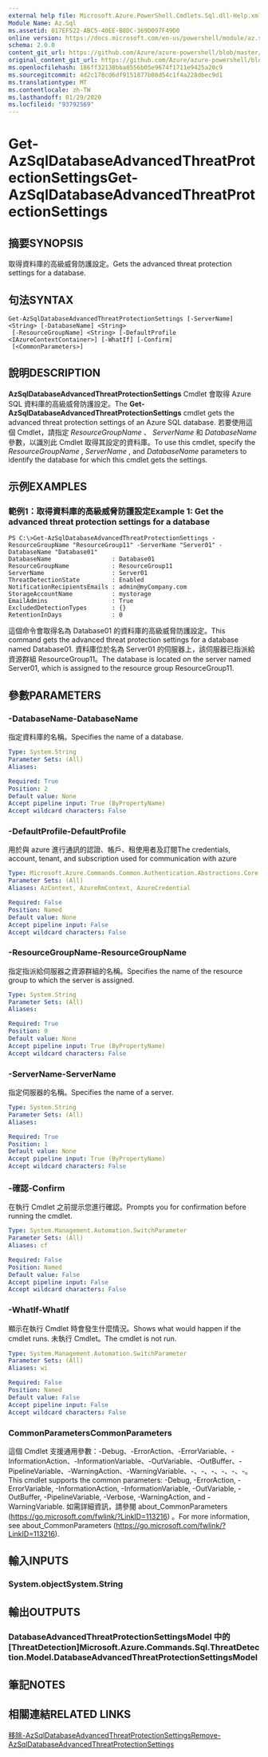 ```yaml
---
external help file: Microsoft.Azure.PowerShell.Cmdlets.Sql.dll-Help.xml
Module Name: Az.Sql
ms.assetid: 017EF522-ABC5-40EE-B8DC-369D097F49D0
online version: https://docs.microsoft.com/en-us/powershell/module/az.sql/get-azsqldatabaseAdvancedThreatProtectionSettings
schema: 2.0.0
content_git_url: https://github.com/Azure/azure-powershell/blob/master/src/Sql/Sql/help/Get-AzSqlDatabaseAdvancedThreatProtectionSettings.md
original_content_git_url: https://github.com/Azure/azure-powershell/blob/master/src/Sql/Sql/help/Get-AzSqlDatabaseAdvancedThreatProtectionSettings.md
ms.openlocfilehash: 186ff32138bba0556b05e9674f1711e9425a20c9
ms.sourcegitcommit: 4d2c178cd6df9151877b08d54c1f4a228dbec9d1
ms.translationtype: MT
ms.contentlocale: zh-TW
ms.lasthandoff: 01/29/2020
ms.locfileid: "93792569"
---
```

# <span data-ttu-id="4d978-101">Get-AzSqlDatabaseAdvancedThreatProtectionSettings</span><span class="sxs-lookup"><span data-stu-id="4d978-101">Get-AzSqlDatabaseAdvancedThreatProtectionSettings</span></span>

## <span data-ttu-id="4d978-102">摘要</span><span class="sxs-lookup"><span data-stu-id="4d978-102">SYNOPSIS</span></span>
<span data-ttu-id="4d978-103">取得資料庫的高級威脅防護設定。</span><span class="sxs-lookup"><span data-stu-id="4d978-103">Gets the advanced threat protection settings for a database.</span></span>

## <span data-ttu-id="4d978-104">句法</span><span class="sxs-lookup"><span data-stu-id="4d978-104">SYNTAX</span></span>

```
Get-AzSqlDatabaseAdvancedThreatProtectionSettings [-ServerName] <String> [-DatabaseName] <String>
 [-ResourceGroupName] <String> [-DefaultProfile <IAzureContextContainer>] [-WhatIf] [-Confirm]
 [<CommonParameters>]
```

## <span data-ttu-id="4d978-105">說明</span><span class="sxs-lookup"><span data-stu-id="4d978-105">DESCRIPTION</span></span>
<span data-ttu-id="4d978-106">**AzSqlDatabaseAdvancedThreatProtectionSettings** Cmdlet 會取得 Azure SQL 資料庫的高級威脅防護設定。</span><span class="sxs-lookup"><span data-stu-id="4d978-106">The **Get-AzSqlDatabaseAdvancedThreatProtectionSettings** cmdlet gets the advanced threat protection settings of an Azure SQL database.</span></span>
<span data-ttu-id="4d978-107">若要使用這個 Cmdlet，請指定 *ResourceGroupName* 、 *ServerName* 和 *DatabaseName* 參數，以識別此 Cmdlet 取得其設定的資料庫。</span><span class="sxs-lookup"><span data-stu-id="4d978-107">To use this cmdlet, specify the *ResourceGroupName* , *ServerName* , and *DatabaseName* parameters to identify the database for which this cmdlet gets the settings.</span></span>

## <span data-ttu-id="4d978-108">示例</span><span class="sxs-lookup"><span data-stu-id="4d978-108">EXAMPLES</span></span>

### <span data-ttu-id="4d978-109">範例1：取得資料庫的高級威脅防護設定</span><span class="sxs-lookup"><span data-stu-id="4d978-109">Example 1: Get the advanced threat protection settings for a database</span></span>
```
PS C:\>Get-AzSqlDatabaseAdvancedThreatProtectionSettings -ResourceGroupName "ResourceGroup11" -ServerName "Server01" -DatabaseName "Database01"
DatabaseName                 : Database01
ResourceGroupName            : ResourceGroup11
ServerName                   : Server01
ThreatDetectionState         : Enabled
NotificationRecipientsEmails : admin@myCompany.com
StorageAccountName           : mystorage
EmailAdmins                  : True
ExcludedDetectionTypes       : {}
RetentionInDays              : 0
```

<span data-ttu-id="4d978-110">這個命令會取得名為 Database01 的資料庫的高級威脅防護設定。</span><span class="sxs-lookup"><span data-stu-id="4d978-110">This command gets the advanced threat protection settings for a database named Database01.</span></span>
<span data-ttu-id="4d978-111">資料庫位於名為 Server01 的伺服器上，該伺服器已指派給資源群組 ResourceGroup11。</span><span class="sxs-lookup"><span data-stu-id="4d978-111">The database is located on the server named Server01, which is assigned to the resource group ResourceGroup11.</span></span>

## <span data-ttu-id="4d978-112">參數</span><span class="sxs-lookup"><span data-stu-id="4d978-112">PARAMETERS</span></span>

### <span data-ttu-id="4d978-113">-DatabaseName</span><span class="sxs-lookup"><span data-stu-id="4d978-113">-DatabaseName</span></span>
<span data-ttu-id="4d978-114">指定資料庫的名稱。</span><span class="sxs-lookup"><span data-stu-id="4d978-114">Specifies the name of a database.</span></span>

```yaml
Type: System.String
Parameter Sets: (All)
Aliases:

Required: True
Position: 2
Default value: None
Accept pipeline input: True (ByPropertyName)
Accept wildcard characters: False
```

### <span data-ttu-id="4d978-115">-DefaultProfile</span><span class="sxs-lookup"><span data-stu-id="4d978-115">-DefaultProfile</span></span>
<span data-ttu-id="4d978-116">用於與 azure 進行通訊的認證、帳戶、租使用者及訂閱</span><span class="sxs-lookup"><span data-stu-id="4d978-116">The credentials, account, tenant, and subscription used for communication with azure</span></span>

```yaml
Type: Microsoft.Azure.Commands.Common.Authentication.Abstractions.Core.IAzureContextContainer
Parameter Sets: (All)
Aliases: AzContext, AzureRmContext, AzureCredential

Required: False
Position: Named
Default value: None
Accept pipeline input: False
Accept wildcard characters: False
```

### <span data-ttu-id="4d978-117">-ResourceGroupName</span><span class="sxs-lookup"><span data-stu-id="4d978-117">-ResourceGroupName</span></span>
<span data-ttu-id="4d978-118">指定指派給伺服器之資源群組的名稱。</span><span class="sxs-lookup"><span data-stu-id="4d978-118">Specifies the name of the resource group to which the server is assigned.</span></span>

```yaml
Type: System.String
Parameter Sets: (All)
Aliases:

Required: True
Position: 0
Default value: None
Accept pipeline input: True (ByPropertyName)
Accept wildcard characters: False
```

### <span data-ttu-id="4d978-119">-ServerName</span><span class="sxs-lookup"><span data-stu-id="4d978-119">-ServerName</span></span>
<span data-ttu-id="4d978-120">指定伺服器的名稱。</span><span class="sxs-lookup"><span data-stu-id="4d978-120">Specifies the name of a server.</span></span>

```yaml
Type: System.String
Parameter Sets: (All)
Aliases:

Required: True
Position: 1
Default value: None
Accept pipeline input: True (ByPropertyName)
Accept wildcard characters: False
```

### <span data-ttu-id="4d978-121">-確認</span><span class="sxs-lookup"><span data-stu-id="4d978-121">-Confirm</span></span>
<span data-ttu-id="4d978-122">在執行 Cmdlet 之前提示您進行確認。</span><span class="sxs-lookup"><span data-stu-id="4d978-122">Prompts you for confirmation before running the cmdlet.</span></span>

```yaml
Type: System.Management.Automation.SwitchParameter
Parameter Sets: (All)
Aliases: cf

Required: False
Position: Named
Default value: False
Accept pipeline input: False
Accept wildcard characters: False
```

### <span data-ttu-id="4d978-123">-WhatIf</span><span class="sxs-lookup"><span data-stu-id="4d978-123">-WhatIf</span></span>
<span data-ttu-id="4d978-124">顯示在執行 Cmdlet 時會發生什麼情況。</span><span class="sxs-lookup"><span data-stu-id="4d978-124">Shows what would happen if the cmdlet runs.</span></span>
<span data-ttu-id="4d978-125">未執行 Cmdlet。</span><span class="sxs-lookup"><span data-stu-id="4d978-125">The cmdlet is not run.</span></span>

```yaml
Type: System.Management.Automation.SwitchParameter
Parameter Sets: (All)
Aliases: wi

Required: False
Position: Named
Default value: False
Accept pipeline input: False
Accept wildcard characters: False
```

### <span data-ttu-id="4d978-126">CommonParameters</span><span class="sxs-lookup"><span data-stu-id="4d978-126">CommonParameters</span></span>
<span data-ttu-id="4d978-127">這個 Cmdlet 支援通用參數：-Debug、-ErrorAction、-ErrorVariable、-InformationAction、-InformationVariable、-OutVariable、-OutBuffer、-PipelineVariable、-WarningAction、-WarningVariable、-、-、-、-、-、-。</span><span class="sxs-lookup"><span data-stu-id="4d978-127">This cmdlet supports the common parameters: -Debug, -ErrorAction, -ErrorVariable, -InformationAction, -InformationVariable, -OutVariable, -OutBuffer, -PipelineVariable, -Verbose, -WarningAction, and -WarningVariable.</span></span> <span data-ttu-id="4d978-128">如需詳細資訊，請參閱 about_CommonParameters (https://go.microsoft.com/fwlink/?LinkID=113216) 。</span><span class="sxs-lookup"><span data-stu-id="4d978-128">For more information, see about_CommonParameters (https://go.microsoft.com/fwlink/?LinkID=113216).</span></span>

## <span data-ttu-id="4d978-129">輸入</span><span class="sxs-lookup"><span data-stu-id="4d978-129">INPUTS</span></span>

### <span data-ttu-id="4d978-130">System.object</span><span class="sxs-lookup"><span data-stu-id="4d978-130">System.String</span></span>

## <span data-ttu-id="4d978-131">輸出</span><span class="sxs-lookup"><span data-stu-id="4d978-131">OUTPUTS</span></span>

### <span data-ttu-id="4d978-132">DatabaseAdvancedThreatProtectionSettingsModel 中的 [ThreatDetection]</span><span class="sxs-lookup"><span data-stu-id="4d978-132">Microsoft.Azure.Commands.Sql.ThreatDetection.Model.DatabaseAdvancedThreatProtectionSettingsModel</span></span>

## <span data-ttu-id="4d978-133">筆記</span><span class="sxs-lookup"><span data-stu-id="4d978-133">NOTES</span></span>

## <span data-ttu-id="4d978-134">相關連結</span><span class="sxs-lookup"><span data-stu-id="4d978-134">RELATED LINKS</span></span>

[<span data-ttu-id="4d978-135">移除-AzSqlDatabaseAdvancedThreatProtectionSettings</span><span class="sxs-lookup"><span data-stu-id="4d978-135">Remove-AzSqlDatabaseAdvancedThreatProtectionSettings</span></span>](./Remove-AzSqlDatabaseAdvancedThreatProtectionSettings.md)



